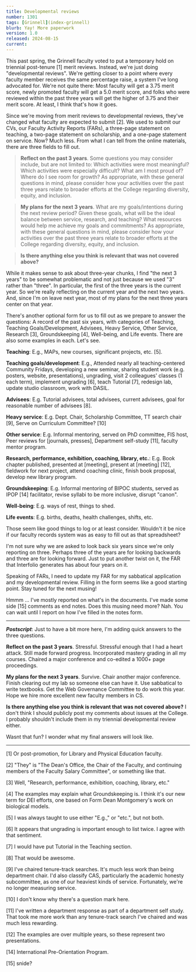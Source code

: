 ```yaml
---
title: Developmental reviews
number: 1301
tags: [Grinnell](index-grinnell)
blurb: Yay! More paperwork
version: 1.0
released: 2024-08-15
current: 
---
```

This past spring, the Grinnell faculty voted to put a temporary hold on triennial post-tenure [1] merit reviews. Instead, we're just doing "developmental reviews". We're getting closer to a point where every faculty member receives the same percentage raise, a system I've long advocated for. We're not quite there: Most faculty will get a 3.75 merit score, newly promoted faculty will get a 5.0 merit score, and folks who were reviewed within the past three years will get the higher of 3.75 and their merit score. At least, I think that's how it goes.

Since we're moving from merit reviews to developmental reviews, they've changed what faculty are expected to submit [2]. We used to submit our CVs, our Faculty Activity Reports (FARs), a three-page statement on teaching, a two-page statement on scholarship, and a one-page statement on service. Now? Much less. From what I can tell from the online materials, there are three fields to fill out.

> **Reflect on the past 3 years**. Some questions you may consider include, but are not limited to: Which activities were most meaningful? Which activities were especially difficult? What am I most proud of? Where do I see room for growth? As appropriate, with these general questions in mind, please consider how your activities over the past three years relate to broader efforts at the College regarding diversity, equity, and inclusion.

> **My plans for the next 3 years**. What are my goals/intentions during the next review period? Given these goals, what will be the ideal balance between service, research, and teaching? What resources would help me achieve my goals and commitments? As appropriate, with these general questions in mind, please consider how your activities over the past three years relate to broader efforts at the College regarding diversity, equity, and inclusion.

> **Is there anything else you think is relevant that was not covered above?**

While it makes sense to ask about three-year chunks, I find "the next 3 years" to be somewhat problematic and not just because we used "3" rather than "three". In particular, the first of the three years is the current year. So we're really reflecting on the current year and the next two years. And, since I'm on leave next year, most of my plans for the next three years center on that year.

There's another optional form for us to fill out as we prepare to answer the questions: A record of the past six years, with categories of Teaching, Teaching Goals/Development, Advisees, Heavy Service, Other Service, Research [3], Groundskeeping [4], Well-being, and Life events. There are also some examples in each. Let's see.

**Teaching**: E.g., MAPs, new courses, significant projects, etc. [5].

**Teaching goals/development**: E.g., Attended nearly all teaching-centered Community Fridays, developing a new seminar, sharing student work (e.g. posters, website, presentations), ungrading, visit 2 colleagues' classes (1 each term), implement ungrading [6], teach Tutorial [7], redesign lab, update studio classroom, work with DASIL.

**Advisees**: E.g. Tutorial advisees, total advisees, current advisees, goal for reasonable number of advisees [8].

**Heavy service**: E.g. Dept. Chair, Scholarship Committee, TT search chair [9], Serve on Curriculum Committee? [10]

**Other service**: E.g. Informal mentoring, served on PhD committee, FIS host, Peer reviews for [journals, presses], Department self-study [11], faculty mentor program.

**Research, performance, exhibition, coaching, library, etc.**: E.g. Book chapter published, presented at [meeting], present at [meeting] [12], fieldwork for next project, attend coaching clinic, finish book proposal, develop new library program.

**Groundskeeping**: E.g. Informal mentoring of BIPOC students, served as IPOP [14] facilitator, revise syllabi to be more inclusive, disrupt "canon".

**Well-being**: E.g. ways of rest, things to shed.

**Life events**: E.g. births, deaths, health challenges, shifts, etc.

Those seem like good things to log or at least consider. Wouldn't it be nice if our faculty records system was as easy to fill out as that spreadsheet? 

I'm not sure why we are asked to look back six years since we're only reporting on three. Perhaps three of the years are for looking backwards and three are for looking forward. Just to put another twist on it, the FAR that Interfolio generates has about four years on it.

Speaking of FARs, I need to update my FAR for my sabbatical application and my developmental review. Filling in the form seems like a good starting point. Stay tuned for the next musing!

Hmmm ... I've mostly reported on what's in the documents. I've made some side [15] comments as end notes. Does this musing need more? Nah. You can wait until I report on how I've filled in the notes form.

---

**_Postscript_**: Just to have a bit more here, I'm adding quick answers to the three questions.

**Reflect on the past 3 years**. Stressful. Stressful enough that I had a heart attack. Still made forward progress. Incorporated mastery grading in all my courses. Chaired a major conference and co-edited a 1000+ page proceedings.

**My plans for the next 3 years**. Survive. Chair another major conference. Finish clearing out my lab so someone else can have it. Use sabbatical to write textbooks. Get the Web Governance Committee to do work this year. Hope we hire more excellent new faculty members in CS.

**Is there anything else you think is relevant that was not covered above?** I don't think I should publicly post my comments about issues at the College. I probably shouldn't include them in my triennial developmental review either.

Wasnt that fun? I wonder what my final answers will look like.

---

[1] Or post-promotion, for Library and Physical Education faculty.

[2] "They" is "The Dean's Office, the Chair of the Faculty, and continuing members of the Faculty Salary Committee", or something like that.

[3] Well, "Research, performance, exhibition, coaching, library, etc."

[4] The examples may explain what Groundskeeping is. I think it's our new term for DEI efforts, one based on Form Dean Montgomery's work on biological models.

[5] I was always taught to use either "E.g.," or "etc.", but not both.

[6] It appears that ungrading is important enough to list twice. I agree with that sentiment.

[7] I would have put Tutorial in the Teaching section.

[8] That would be awesome.

[9] I've chaired tenure-track searches. It's much less work than being department chair. I'd also classify CAS, particularly the academic honesty subcommittee, as one of our heaviest kinds of service. Fortunately, we're no longer measuring service.

[10] I don't know why there's a question mark here.

[11] I've written a department response as part of a department self study. That took me more work than any tenure-track search I've chaired and was much less rewarding.

[12] The examples are over multiple years, so these represent two presentations.

[14] International Pre-Orientation Program.

[15] snide?
